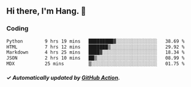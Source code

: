 ## Hi there, I'm Hang. 👋

### Coding

<!--START_SECTION:waka-->

```txt
Python        9 hrs 19 mins   █████████▓░░░░░░░░░░░░░░░   38.69 %
HTML          7 hrs 12 mins   ███████▒░░░░░░░░░░░░░░░░░   29.92 %
Markdown      4 hrs 25 mins   ████▓░░░░░░░░░░░░░░░░░░░░   18.34 %
JSON          2 hrs 10 mins   ██▒░░░░░░░░░░░░░░░░░░░░░░   08.99 %
MDX           25 mins         ▒░░░░░░░░░░░░░░░░░░░░░░░░   01.75 %
```

<!--END_SECTION:waka-->

##### ✓ Automatically updated by [GitHub Action](https://github.com/huhuhang/huhuhang/actions).
